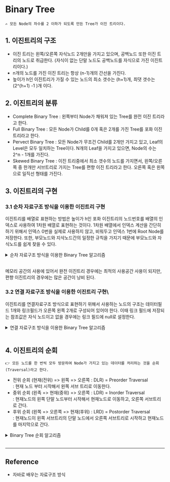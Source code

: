 # Binary Tree
    ✍️ 모든 Node의 차수를 2 이하가 되도록 만든 Tree가 이진 트리이다.
## 1. 이진트리의 구조
- 이진 트리는 왼쪽/오른쪽 자식노드 2개만을 가지고 있으며, 공백노드 또한 이진 트리의 노드로 취급한다. (자식이 없는 단말 노드도 공백노드를 자식으로 가진 이진트리이다.)
- n개의 노드를 가진 이진 트리는 항상 (n-1)개의 간선을 가진다.
- 높이가 h인 이진트리가 가질 수 있는 노드의 최소 갯수는 (h+1)개, 최댓 갯수는 (2^(h+1) -1 )개 이다.

## 2. 이진트리의 분류
- Complete Binary Tree : 왼쪽부터 Node가 채워져 있는 Tree를 완전 이진 트리라고 한다.
- Full Binary Tree : 모든 Node가 Child를 0개 혹은 2개를 가진 Tree를 포화 이진트리라고 한다.
- Pervect Binary Tree : 모든 Node가 무조건 Child를 2개만 가지고 있고, Leaf의 Level은 모두 일치하는 Tree이다. N개의 Leaf을 가지고 있으면, Node의 수는 2^n - 1개를 가진다.
- Skewed Binary Tree : 이진 트리중에서 최소 갯수의 노드를 가지면서, 왼쪽/오른쪽 중 한개만 서브트리로 가지는 Tree를 편향 이진 트리라고 한다. 오른쪽 혹은 왼쪽으로 일직선 형태를 가진다.

## 3. 이진트리의 구현
### 3.1 순차 자료구조 방식을 이용한 이진트리 구현
이진트리를 배열로 표현하는 방법은 높이가 h인 포화 이진트리의 노드번호를 배열의 인덱스로 사용하여 1차원 배열로 표현하는 것이다. 1차원 배열에서 인덱스 계산을 간단히 하기 위해서 인덱스 0번을 실제로 사용하지 않고, 비워두고 인덱스 1번에 Root Node를 저장한다. 또한, 부모노드와 지삭노드간의 일정한 규칙을 가지기 때문에 부모노드와 자식노드를 쉽게 찾을 수 있다.

<details>
<summary>순차 자료구조 방식을 이용한 Binary Tree 알고리즘</summary>

```java
```
</details>
<br>

 메모리 공간의 사용에 있어서 완전 이진트리 경우에는 최적의 사용공간 사용이 되지만, 편향 이진트리의 경우에는 많은 공간이 낭비 된다. 

### 3.2 연결 자료구조 방식을 이용한 이진트리 구현\
이진트리를 연결자료구조 방식으로 표현하기 위해서 사용하는 노드의 구조는 데이터필드 1개와 링크필드가 오른쪽 왼쪽 2개로 구성되어 있어야 한다. 이때 링크 필드에 저장되는 참조값은 자식 노드이고 없을 경우에는 링크 필드에 null로 설정한다. 

<details>
<summary>연결 자료구조 방식을 이용한 Binary Tree 알고리즘</summary>

```java
```
</details>
<br> 

## 4. 이진트리의 순회
    👉 모든 노드를 한 번씩 모두 방문하여 Node가 가지고 있는 데이터를 처리하는 것을 순회(Traversal)라고 한다.
- 전위 순회 (현재(전위) => 왼쪽 => 오른쪽 : DLR) = Preorder Traversal   
: 현재 노드 부터 시작해서 왼쪽 서브 트리로 이동한다.
- 중위 순회 (왼족 => 현재(중위) => 오른쪽 : LDR) = Inorder Traversal  
: 현재노드의 왼쪽 단말 노드부터 시작해서 현재노드로 이동하고, 오른쪽 서브트리로 간다.
- 후위 순회 (왼쪽 => 오른쪽 => 현재(후위) : LRD) = Postorder Traversal  
: 현재노드이 왼쪽 서브트리의 단말 노드에서 오른쪽 서브트리로 시작하고 현재노드를 마지막으로 간다.

<details>
<summary>Binary Tree 순회 알고리즘</summary>

```java
```
</details>
<br>

---

## Reference

- 자바로 배우는 자료구조 방식